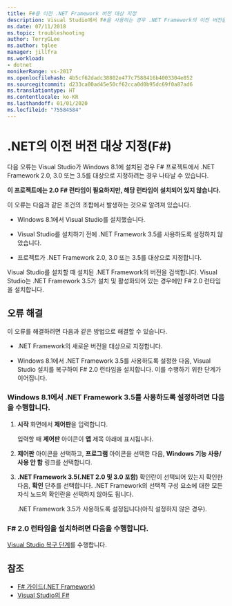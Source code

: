 ```yaml
---
title: F#용 이전 .NET Framework 버전 대상 지정
description: Visual Studio에서 F#을 사용하는 경우 .NET Framework의 이전 버전을 대상으로 지정하는 방법을 알아봅니다.
ms.date: 07/11/2018
ms.topic: troubleshooting
author: TerryGLee
ms.author: tglee
manager: jillfra
ms.workload:
- dotnet
monikerRange: vs-2017
ms.openlocfilehash: 4b5cf62dadc38802e477c7588416b4003304e852
ms.sourcegitcommit: d233ca00ad45e50cf62cca0d0b95dc69f0a87ad6
ms.translationtype: HT
ms.contentlocale: ko-KR
ms.lasthandoff: 01/01/2020
ms.locfileid: "75584584"
---
```

# <a name="target-older-versions-of-net-f"></a>.NET의 이전 버전 대상 지정(F#)

다음 오류는 Visual Studio가 Windows 8.1에 설치된 경우 F# 프로젝트에서 .NET Framework 2.0, 3.0 또는 3.5를 대상으로 지정하려는 경우 나타날 수 있습니다.

**이 프로젝트에는 2.0 F# 런타임이 필요하지만, 해당 런타임이 설치되어 있지 않습니다.**

이 오류는 다음과 같은 조건의 조합에서 발생하는 것으로 알려져 있습니다.

- Windows 8.1에서 Visual Studio를 설치했습니다.

- Visual Studio를 설치하기 전에 .NET Framework 3.5를 사용하도록 설정하지 않았습니다.

- 프로젝트가 .NET Framework 2.0, 3.0 또는 3.5를 대상으로 지정합니다.

Visual Studio를 설치할 때 설치된 .NET Framework의 버전을 검색합니다. Visual Studio는 .NET Framework 3.5가 설치 및 활성화되어 있는 경우에만 F# 2.0 런타임을 설치합니다.

## <a name="resolve-the-error"></a>오류 해결

이 오류를 해결하려면 다음과 같은 방법으로 해결할 수 있습니다.

- .NET Framework의 새로운 버전을 대상으로 지정합니다.

- Windows 8.1에서 .NET Framework 3.5를 사용하도록 설정한 다음, Visual Studio 설치를 복구하여 F# 2.0 런타임을 설치합니다. 이를 수행하기 위한 단계가 이어집니다.

### <a name="to-enable-the-net-framework-35-on-windows-81"></a>Windows 8.1에서 .NET Framework 3.5를 사용하도록 설정하려면 다음을 수행합니다.

1. **시작** 화면에서 **제어판**을 입력합니다.

   입력할 때 **제어판** 아이콘이 **앱** 제목 아래에 표시됩니다.

2. **제어판** 아이콘을 선택하고, **프로그램** 아이콘을 선택한 다음, **Windows 기능 사용/사용 안 함** 링크를 선택합니다.

3. **.NET Framework 3.5(.NET 2.0 및 3.0 포함)** 확인란이 선택되어 있는지 확인한 다음, **확인** 단추를 선택합니다. .NET Framework의 선택적 구성 요소에 대한 모든 자식 노드의 확인란을 선택하지 않아도 됩니다.

   .NET Framework 3.5가 사용하도록 설정됩니다(아직 설정하지 않은 경우).

### <a name="to-install-the-f-20-runtime"></a>F# 2.0 런타임을 설치하려면 다음을 수행합니다.

[Visual Studio 복구 단계](../install/repair-visual-studio.md)를 수행합니다.

## <a name="see-also"></a>참조

- [F# 가이드(.NET Framework)](/dotnet/fsharp/)
- [Visual Studio의 F#](fsharp-visual-studio.md)

